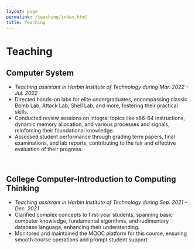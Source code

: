 ```yaml
---
layout: page
permalink: /teaching/index.html
title: Teaching
---
```


# Teaching

## Computer System
- *Teaching assistant in Harbin Institute of Technology during Mar. 2022 – Jul. 2022*
- Directed hands-on labs for elite undergraduates, encompassing classic Bomb Lab, Attack Lab, Shell Lab, and more, fostering their practical skills.
- Conducted review sessions on integral topics like x86-64 instructions, dynamic memory allocation, and various processes and signals, reinforcing their foundational knowledge.
- Assessed student performance through grading term papers, final examinations, and lab reports, contributing to the fair and effective evaluation of their progress.

<br>

## College Computer-Introduction to Computing Thinking
- *Teaching assistant in Harbin Institute of Technology during Sep. 2021 – Dec. 2021*
- Clarified complex concepts to first-year students, spanning basic computer knowledge, fundamental algorithms, and rudimentary database language, enhancing their understanding.
- Monitored and maintained the MOOC platform for this course, ensuring smooth course operations and prompt student support.
